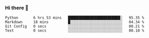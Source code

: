 ### Hi there 👋

<!--START_SECTION:waka-->

```text
Python       6 hrs 53 mins   ████████████████████████░   95.35 %
Markdown     18 mins         █░░░░░░░░░░░░░░░░░░░░░░░░   04.34 %
Git Config   0 secs          ░░░░░░░░░░░░░░░░░░░░░░░░░   00.21 %
Text         0 secs          ░░░░░░░░░░░░░░░░░░░░░░░░░   00.10 %
```

<!--END_SECTION:waka-->
